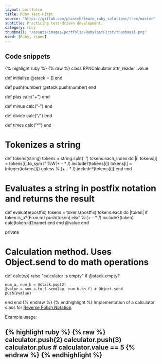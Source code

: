 ```yaml
---
layout: portfolio
title: Ruby Test-First
source: "https://gitlab.com/phansch/learn_ruby_solutions/tree/master"
subtitle: Practicing test-driven development.
category: ruby
thumbnail: "/assets/images/portfolio/RubyTestFirst/thumbnail.png"
used: [Ruby, rspec]
---
```


<a id="snippets" class="anchor"></a>

## Code snippets

{% highlight ruby %}
{% raw %}
class RPNCalculator
  attr_reader :value

  def initialize
    @stack = []
  end

  def push(number)
    @stack.push(number)
  end

  def plus
    calc("+")
  end

  def minus
    calc("-")
  end

  def divide
    calc("/")
  end

  def times
    calc("*")
  end

  # Tokenizes a string
  def tokens(string)
    tokens = string.split(' ')
    tokens.each_index do |i|
      tokens[i] = tokens[i].to_sym if %W(+ - * /).include?(tokens[i])
      tokens[i] = Integer(tokens[i]) unless %i(+ - * \/).include?(tokens[i])
    end
  end

  # Evaluates a string in postfix notation and returns the result
  def evaluate(postfix)
    tokens = tokens(postfix)
    tokens.each do |token|
      if token.is_a?(Fixnum)
        push(token)
      elsif %i(+ - * \/).include?(token)
          calc(token.id2name)
      end
    end
    @value
  end

  private

  # Calculation method. Uses Object.send to do math operations
  def calc(op)
    raise "calculator is empty" if @stack.empty?

    num_a, num_b = @stack.pop(2)
    @value = num_a.to_f.send(op, num_b.to_f) # Object.send
    push(@value)
  end
end
{% endraw %}
{% endhighlight %}
<span class="glyphicon glyphicon-chevron-right"></span> Implementation of a calculator class for [Reverse Polish Notation](http://en.wikipedia.org/wiki/Reverse_Polish_notation).

<p>Example usage:</p>

{% highlight ruby %}
{% raw %}
    calculator.push(2)
    calculator.push(3)
    calculator.plus
    # calculator.value == 5
{% endraw %}
{% endhighlight %}
----
